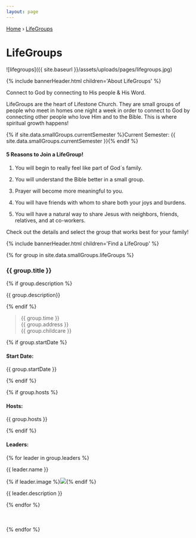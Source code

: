 ```yaml
---
layout: page
---
```


<p id="breadcrumbs">
	<a href="{{ site.baseurl }}/">Home</a> &rsaquo; <a href="{{ site.baseurl }}/lifegroups/">LifeGroups</a>
</p>

<style>
.Lifegroup__Leader_Section {
  margin-bottom: 2.5em;
  padding-bottom: 1em;
  border-bottom: 5px solid {{site.data.colors.GREEN}};
}
</style>

# LifeGroups

![lifegroups]({{ site.baseurl }}/assets/uploads/pages/lifegroups.jpg)

{% include bannerHeader.html children='About LifeGroups' %}

Connect to God by connecting to His people & His Word.

LifeGroups are the heart of Lifestone Church. They are small groups of people who meet in homes one night a week in order to connect to God by connecting other people who love Him and
 to the Bible. This is where spiritual growth happens!

 {% if site.data.smallGroups.currentSemester %}Current Semester: {{ site.data.smallGroups.currentSemester }}{% endif %}

#### 5 Reasons to Join a LifeGroup!

1. You will begin to really feel like part of God´s family.

1. You will understand the Bible better in a small group.

1. Prayer will become more meaningful to you.

1. You will have friends with whom to share both your joys and burdens.

1. You will have a natural way to share Jesus with neighbors, friends, relatives, and at co-workers.

Check out the details and select the group that works best for your family!

{% include bannerHeader.html children='Find a LifeGroup' %}

{% for group in site.data.smallGroups.lifeGroups %}
<div class='Lifegroup__Leader_Section'>
<h3>{{ group.title }}</h3>
{% if group.description %}
	<p>{{ group.description}}</p>
{% endif %}
<blockquote>
{{ group.time }}
<br/>
{{ group.address }}
<br/>
{{ group.childcare }}
</blockquote>

{% if group.startDate %}		
<h4>Start Date:</h4>		
<p>{{ group.startDate }}</p>		
{% endif %}

{% if group.hosts %}
<h4>Hosts:</h4>
<p>{{ group.hosts }}</p>
{% endif %}

<h4>Leaders:</h4>
{% for leader in group.leaders %}
<p>{{ leader.name }}</p>

{% if leader.image %}<img class="small left rounded" src="{{site.baseurl}}{{ leader.image }}"/>{% endif %}
<p>{{ leader.description }}</p>
<div style="clear: both;"></div>
{% endfor %}
</div>
{% endfor %}
